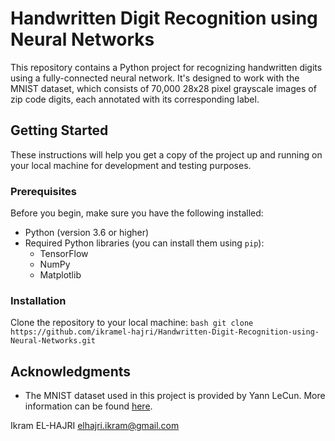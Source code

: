 # Handwritten Digit Recognition using Neural Networks

This repository contains a Python project for recognizing handwritten digits using a fully-connected neural network. It's designed to work with the MNIST dataset, which consists of 70,000 28x28 pixel grayscale images of zip code digits, each annotated with its corresponding label.

## Getting Started

These instructions will help you get a copy of the project up and running on your local machine for development and testing purposes.

### Prerequisites

Before you begin, make sure you have the following installed:

- Python (version 3.6 or higher)
- Required Python libraries (you can install them using `pip`):
  - TensorFlow
  - NumPy
  - Matplotlib

 ### Installation

Clone the repository to your local machine:
    ```bash
    git clone https://github.com/ikramel-hajri/Handwritten-Digit-Recognition-using-Neural-Networks.git
    ```

## Acknowledgments

- The MNIST dataset used in this project is provided by Yann LeCun. More information can be found [here](http://yann.lecun.com/exdb/mnist/).

Ikram EL-HAJRI
elhajri.ikram@gmail.com
